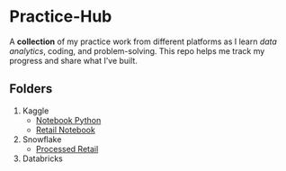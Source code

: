 # Practice-Hub
A **collection** of my practice work from different platforms as I learn *data analytics*, coding, and problem-solving. This repo helps me track my progress and share what I’ve built.

## Folders
1. Kaggle
   - [Notebook Python](https://github.com/KeneilweG/Practice-Hub/blob/main/Kaggle/books-practice-25-aug-2025.ipynb)
   - [Retail Notebook](Kaggle/retailsales.ipynb)
2. Snowflake
   - [Processed Retail](Snowflake/processed.sql)
3. Databricks
